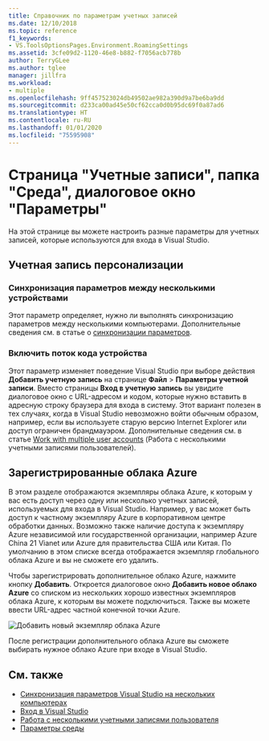 ```yaml
---
title: Справочник по параметрам учетных записей
ms.date: 12/10/2018
ms.topic: reference
f1_keywords:
- VS.ToolsOptionsPages.Environment.RoamingSettings
ms.assetid: 3cfe09d2-1120-46e8-b882-f7056acb778b
author: TerryGLee
ms.author: tglee
manager: jillfra
ms.workload:
- multiple
ms.openlocfilehash: 9ff457523024db49502ae982a390d9a7be6ba9dd
ms.sourcegitcommit: d233ca00ad45e50cf62cca0d0b95dc69f0a87ad6
ms.translationtype: HT
ms.contentlocale: ru-RU
ms.lasthandoff: 01/01/2020
ms.locfileid: "75595908"
---
```

# <a name="accounts-environment-options-dialog-box"></a>Страница "Учетные записи", папка "Среда", диалоговое окно "Параметры"

На этой странице вы можете настроить разные параметры для учетных записей, которые используются для входа в Visual Studio.

## <a name="personalization-account"></a>Учетная запись персонализации

### <a name="synchronize-settings-across-devices"></a>Синхронизация параметров между несколькими устройствами

Этот параметр определяет, нужно ли выполнять синхронизацию параметров между несколькими компьютерами. Дополнительные сведения см. в статье о [синхронизации параметров](../../ide/synchronized-settings-in-visual-studio.md).

### <a name="enable-device-code-flow"></a>Включить поток кода устройства

Этот параметр изменяет поведение Visual Studio при выборе действия **Добавить учетную запись** на странице **Файл** > **Параметры учетной записи**. Вместо страницы **Вход в учетную запись** вы увидите диалоговое окно с URL-адресом и кодом, которые нужно вставить в адресную строку браузера для входа в систему. Этот вариант полезен в тех случаях, когда в Visual Studio невозможно войти обычным образом, например, если вы используете старую версию Internet Explorer или доступ ограничен брандмауэром. Дополнительные сведения см. в статье [Work with multiple user accounts](../work-with-multiple-user-accounts.md#add-an-account-using-device-code-flow) (Работа с несколькими учетными записями пользователей).

## <a name="registered-azure-clouds"></a>Зарегистрированные облака Azure

В этом разделе отображаются экземпляры облака Azure, к которым у вас есть доступ через одну или несколько учетных записей, используемых для входа в Visual Studio. Например, у вас может быть доступ к частному экземпляру Azure в корпоративном центре обработки данных. Возможно также наличие доступа к экземпляру Azure независимой или государственной организации, например Azure China 21 Vianet или Azure для правительства США или Китая. По умолчанию в этом списке всегда отображается экземпляр глобального облака Azure и вы не сможете его удалить.

Чтобы зарегистрировать дополнительное облако Azure, нажмите кнопку **Добавить**. Откроется диалоговое окно **Добавить новое облако Azure** со списком из нескольких хорошо известных экземпляров облака Azure, к которым вы можете подключиться. Также вы можете ввести URL-адрес частной конечной точки Azure.

![Добавить новый экземпляр облака Azure](media/add-new-azure-cloud.png)

После регистрации дополнительного облака Azure вы сможете выбирать нужное облако Azure при входе в Visual Studio.

## <a name="see-also"></a>См. также

- [Синхронизация параметров Visual Studio на нескольких компьютерах](../synchronized-settings-in-visual-studio.md)
- [Вход в Visual Studio](../signing-in-to-visual-studio.md)
- [Работа с несколькими учетными записями пользователя](../work-with-multiple-user-accounts.md)
- [Параметры среды](../environment-settings.md)
